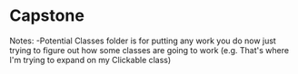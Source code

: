 Capstone
========

Notes:
-Potential Classes folder is for putting any work you do now just trying to figure out how 
	some classes are going to work (e.g. That's where I'm trying to expand on my Clickable class)